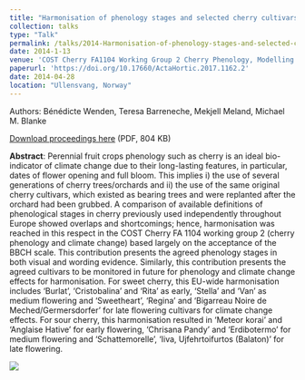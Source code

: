 ```yaml
---
title: "Harmonisation of phenology stages and selected cherry cultivars as bioindicators for climate change"
collection: talks
type: "Talk"
permalink: /talks/2014-Harmonisation-of-phenology-stages-and-selected-cherry-cultivars-as-bioindicators-for-climate-change
date: 2014-1-13
venue: 'COST Cherry FA1104 Working Group 2 Cherry Phenology, Modelling and Climate Change'
paperurl: 'https://doi.org/10.17660/ActaHortic.2017.1162.2'
date: 2014-04-28
location: "Ullensvang, Norway"
---
```


Authors: 	Bénédicte Wenden, Teresa Barreneche, Mekjell Meland, Michael M. Blanke

[Download proceedings here](https://www.researchgate.net/profile/Mekjell_Meland/publication/317635388_Harmonisation_of_phenology_stages_and_selected_cherry_cultivars_as_bioindicators_for_climate_change/links/597f04b20f7e9b8802eba4f7/Harmonisation-of-phenology-stages-and-selected-cherry-cultivars-as-bioindicators-for-climate-change.pdf) (PDF, 804 KB)

**Abstract**: Perennial fruit crops phenology such as cherry is an ideal bio-indicator of climate change due to their long-lasting features, in particular, dates of flower opening and full bloom. This implies i) the use of several generations of cherry trees/orchards and ii) the use of the same original cherry cultivars, which existed as bearing trees and were replanted after the orchard had been grubbed. A comparison of available definitions of phenological stages in cherry previously used independently throughout Europe showed overlaps and shortcomings; hence, harmonisation was reached in this respect in the COST Cherry FA 1104 working group 2 (cherry phenology and climate change) based largely on the acceptance of the BBCH scale. This contribution presents the agreed phenology stages in both visual and wording evidence. Similarly, this contribution presents the agreed cultivars to be monitored in future for phenology and climate change effects for harmonisation. For sweet cherry, this EU-wide harmonisation includes ‘Burlat’, ‘Cristobalina’ and ‘Rita’ as early, ‘Stella’ and ‘Van’ as medium flowering and ‘Sweetheart’, ‘Regina’ and ‘Bigarreau Noire de Meched/Germersdorfer’ for late flowering cultivars for climate change effects. For sour cherry, this harmonisation resulted in ‘Meteor korai’ and ‘Anglaise Hative’ for early flowering, ‘Chrisana Pandy’ and ‘Erdibotermo’ for medium flowering and ‘Schattemorelle’, ‘Iiva, Ujfehrtoifurtos (Balaton)’ for late flowering.

<img src='/bwenden/images/Phenology-harmonisation.png' />
